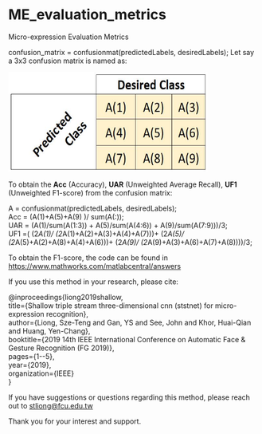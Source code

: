 # ME_evaluation_metrics
Micro-expression Evaluation Metrics 

confusion_matrix = confusionmat(predictedLabels, desiredLabels);
Let say a 3x3 confusion matrix is named as:

<img src="https://github.com/christy1206/ME_evaluation_metrics/blob/picture/confusion.JPG" width="400" height="200"/>


To obtain the **Acc** (Accuracy), **UAR** (Unweighted Average Recall), **UF1** (Unweighted F1-score) from the confusion matrix:

A = confusionmat(predictedLabels, desiredLabels);\
Acc = (A(1)+A(5)+A(9) )/ sum(A(:));\
UAR = (A(1)/sum(A(1:3)) + A(5)/sum(A(4:6)) + A(9)/sum(A(7:9)))/3;\
UF1 =( (2*A(1)/ (2*A(1)+A(2)+A(3)+A(4)+A(7)))+ (2*A(5)/ (2*A(5)+A(2)+A(8)+A(4)+A(6)))+ (2*A(9)/ (2*A(9)+A(3)+A(6)+A(7)+A(8))))/3;

To obtain the F1-score, the code can be found in https://www.mathworks.com/matlabcentral/answers


If you use this method in your research, please cite:

@inproceedings{liong2019shallow,\
  title={Shallow triple stream three-dimensional cnn (ststnet) for micro-expression recognition},\
  author={Liong, Sze-Teng and Gan, YS and See, John and Khor, Huai-Qian and Huang, Yen-Chang},\
  booktitle={2019 14th IEEE International Conference on Automatic Face \& Gesture Recognition (FG 2019)},\
  pages={1--5},\
  year={2019},\
  organization={IEEE}\
}

If you have suggestions or questions regarding this method, please reach out to stliong@fcu.edu.tw

Thank you for your interest and support.
